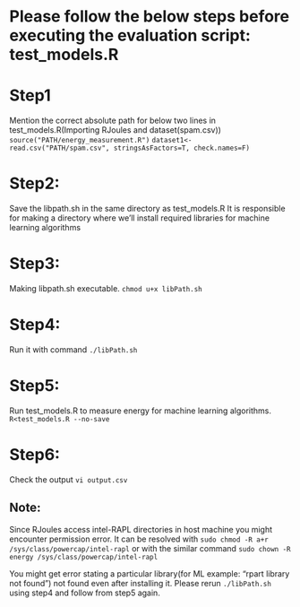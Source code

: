 # Please follow the below steps before executing the evaluation script: test_models.R

# Step1
Mention the correct absolute path for below two lines in test_models.R(Importing RJoules and dataset(spam.csv)) 
```source("PATH/energy_measurement.R")``` 
```dataset1<-read.csv("PATH/spam.csv", stringsAsFactors=T, check.names=F)```
# Step2: 
Save the libpath.sh in the same directory as test_models.R It is responsible for making a directory where we’ll install required libraries for machine learning algorithms 
# Step3: 
Making libpath.sh executable.  ```chmod u+x libPath.sh```
# Step4: 
Run it with command ```./libPath.sh```
# Step5: 
Run test_models.R to measure energy for machine learning algorithms. ```R<test_models.R --no-save```
# Step6: 
Check the output ```vi output.csv```

## Note: 
Since RJoules access intel-RAPL directories in host machine you might encounter permission error. 
It can be resolved with ```sudo chmod -R a+r /sys/class/powercap/intel-rapl``` or with the similar command ```sudo chown -R energy /sys/class/powercap/intel-rapl```

You might get error stating a particular library(for ML example: “rpart library not found”) not found even after installing it. Please rerun ```./libPath.sh``` using step4 and follow from step5 again.